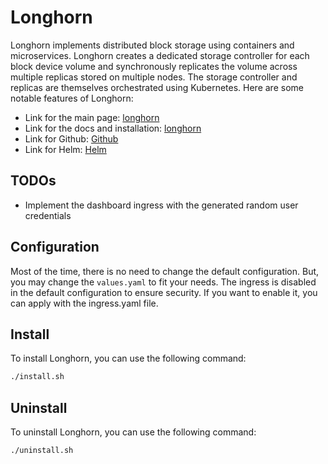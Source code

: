 # Longhorn

Longhorn implements distributed block storage using containers and microservices. Longhorn creates a dedicated storage controller for each block device volume and synchronously replicates the volume across multiple replicas stored on multiple nodes. The storage controller and replicas are themselves orchestrated using Kubernetes. Here are some notable features of Longhorn:

- Link for the main page: [longhorn](https://longhorn.io/)
- Link for the docs and installation: [longhorn](https://longhorn.io/docs/)
- Link for Github: [Github](https://github.com/longhorn/longhorn)
- Link for Helm: [Helm](https://github.com/longhorn/longhorn/tree/master/chart)

## TODOs

- Implement the dashboard ingress with the generated random user credentials

## Configuration

Most of the time, there is no need to change the default configuration. But, you may change the `values.yaml` to fit your needs.
The ingress is disabled in the default configuration to ensure security. If you want to enable it, you can apply with the ingress.yaml file.

## Install

To install Longhorn, you can use the following command:

```bash
./install.sh
```

## Uninstall

To uninstall Longhorn, you can use the following command:

```bash
./uninstall.sh
```
